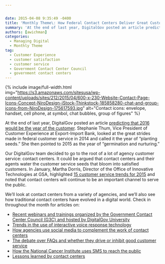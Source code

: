 ```yaml
---


date: 2015-04-08 9:35:49 -0400
title: 'Monthly Theme\: How Federal Contact Centers Deliver Great Customer Service'
summary: 'At the end of last year, DigitalGov posted an article predicting that 2016 would be the year of the customer. Stephanie Thum, Vice President of Customer Experience at Export-Import Bank, looked at the great strides made in federal customer service in 2014 and called it the year of &ldquo;planting seeds.&rdquo; She then pointed to 2015'
authors: [awichman]
categories:
  - Managing Digital
  - Monthly Theme
tag:
  - Customer Experience
  - customer satisfaction
  - customer service
  - Government Contact Center Council
  - government contact centers
---
```



{% include image/full-width.html img="https://s3.amazonaws.com/sitesusa/wp-content/uploads/sites/212/2015/04/600-x-230-Website-Contact-Page-Icons-Concept-NiroDesign-iStock-Thinkstock-185858280-chat-and-group-icons-from-NiroDesign-175617593.jpg" alt="Contact icons: envelope, handset, cell phone, at symbol, chat bubbles, group of figures" %} 

At the end of last year, DigitalGov posted an article [predicting that 2016 would be the year of the customer](https://www.WHATEVER/2014/12/01/will-2016-be-the-federal-governments-year-of-the-customer/). Stephanie Thum, Vice President of Customer Experience at Export-Import Bank, looked at the great strides made in federal customer service in 2014 and called it the year of “planting seeds.” She then pointed to 2015 as the year of “germination and nurturing.”

Our DigitalGov team decided to go to the root of a lot of agency customer service: contact centers. It could be argued that contact centers and their agents water the customer service seeds that bloom into satisfied customers. In January, Martha Dorris, Director of the Office of Innovative Technologies at GSA, highlighted [15 customer service trends for 2015](https://www.WHATEVER/2015/01/12/15-government-customer-service-trends-for-2015/) and noted that contact centers will continue to be an important channel to serve the public.

We’ll look at contact centers from a variety of agencies, and we’ll also see how traditional contact centers have evolved in a digital world. Check in throughout the month for articles on:

  * [Recent webinars and trainings organized by the Government Contact Center Council (G3C) and hosted by DigitalGov University](https://www.WHATEVER/2015/04/10/government-contact-center-round-up/ "Government Contact Center Round Up")
  * [Trends in the use of interactive voice response technology](https://www.WHATEVER/2015/04/30/digitalgovs-inaugural-podcast-how-ivr-supports-contact-centers/ "DigitalGov’s Inaugural Podcast: How IVR Supports Contact Centers")
  * [How agencies use social media to complement the work of contact centers](https://www.WHATEVER/2015/04/24/meeting-customer-needs-through-social-media/)
  * [The debate over FAQs and whether they drive or inhibit good customer service](https://www.WHATEVER/2015/04/27/are-faqs-still-relevant/)
  * [How the National Cancer Institute uses SMS to reach the public](https://www.WHATEVER/2015/04/16/nci-reaching-the-public-via-sms-to-change-behaviors/ "NCI: Reaching the Public via SMS to Change Behaviors")
  * [Lessons learned by contact centers](https://www.WHATEVER/2015/04/28/4-decades-of-evolving-technology-in-federal-contact-centers/ "Lessons Learned from 4 Decades in Federal Contact Centers")